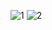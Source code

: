 ![1](https://user-images.githubusercontent.com/90867530/159916716-2351a040-fbda-4b81-8389-5767f2dbf0f6.jpg)
![2](https://user-images.githubusercontent.com/90867530/159916720-b3238092-12b3-432c-890e-db21af99c7c2.jpg)
